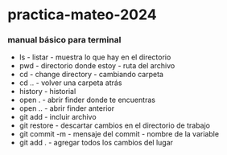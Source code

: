 # practica-mateo-2024

### manual básico para terminal

- ls - listar - muestra lo que hay en el directorio
- pwd - directorio donde estoy - ruta del archivo
- cd - change directory - cambiando carpeta
- cd .. - volver una carpeta atrás
- history - historial 
- open . - abrir finder donde te encuentras
- open .. - abrir finder anterior 
- git add - incluir archivo
- git restore - descartar cambios en el directorio de trabajo
- git commit -m - mensaje del commit - nombre de la variable
- git add . - agregar todos los cambios del lugar
